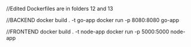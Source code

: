 //Edited Dockerfiles are in folders 12 and 13

//BACKEND
docker build . -t go-app
docker run -p 8080:8080 go-app

//FRONTEND
docker build . -t node-app
docker run -p 5000:5000 node-app
